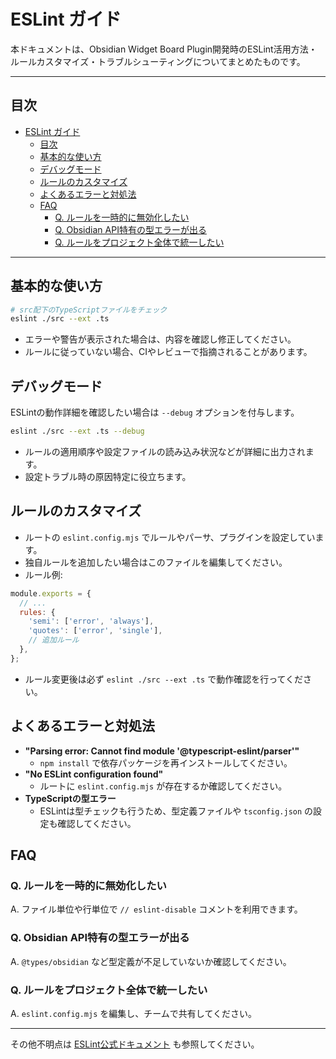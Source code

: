 # ESLint ガイド

本ドキュメントは、Obsidian Widget Board Plugin開発時のESLint活用方法・ルールカスタマイズ・トラブルシューティングについてまとめたものです。

---

## 目次
- [ESLint ガイド](#eslint-ガイド)
  - [目次](#目次)
  - [基本的な使い方](#基本的な使い方)
  - [デバッグモード](#デバッグモード)
  - [ルールのカスタマイズ](#ルールのカスタマイズ)
  - [よくあるエラーと対処法](#よくあるエラーと対処法)
  - [FAQ](#faq)
    - [Q. ルールを一時的に無効化したい](#q-ルールを一時的に無効化したい)
    - [Q. Obsidian API特有の型エラーが出る](#q-obsidian-api特有の型エラーが出る)
    - [Q. ルールをプロジェクト全体で統一したい](#q-ルールをプロジェクト全体で統一したい)

---

## 基本的な使い方

```bash
# src配下のTypeScriptファイルをチェック
eslint ./src --ext .ts
```

- エラーや警告が表示された場合は、内容を確認し修正してください。
- ルールに従っていない場合、CIやレビューで指摘されることがあります。

## デバッグモード

ESLintの動作詳細を確認したい場合は `--debug` オプションを付与します。

```bash
eslint ./src --ext .ts --debug
```

- ルールの適用順序や設定ファイルの読み込み状況などが詳細に出力されます。
- 設定トラブル時の原因特定に役立ちます。

## ルールのカスタマイズ

- ルートの `eslint.config.mjs` でルールやパーサ、プラグインを設定しています。
- 独自ルールを追加したい場合はこのファイルを編集してください。
- ルール例:

```js
module.exports = {
  // ...
  rules: {
    'semi': ['error', 'always'],
    'quotes': ['error', 'single'],
    // 追加ルール
  },
};
```

- ルール変更後は必ず `eslint ./src --ext .ts` で動作確認を行ってください。

## よくあるエラーと対処法

- **"Parsing error: Cannot find module '@typescript-eslint/parser'"**
  - `npm install` で依存パッケージを再インストールしてください。
- **"No ESLint configuration found"**
  - ルートに `eslint.config.mjs` が存在するか確認してください。
- **TypeScriptの型エラー**
  - ESLintは型チェックも行うため、型定義ファイルや `tsconfig.json` の設定も確認してください。

## FAQ

### Q. ルールを一時的に無効化したい
A. ファイル単位や行単位で `// eslint-disable` コメントを利用できます。

### Q. Obsidian API特有の型エラーが出る
A. `@types/obsidian` など型定義が不足していないか確認してください。

### Q. ルールをプロジェクト全体で統一したい
A. `eslint.config.mjs` を編集し、チームで共有してください。

---

その他不明点は [ESLint公式ドキュメント](https://eslint.org/docs/latest/) も参照してください。 